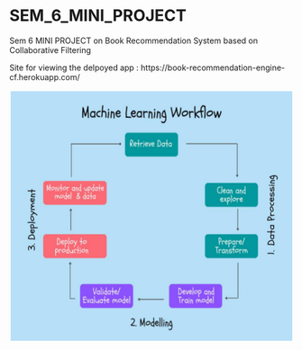 # SEM_6_MINI_PROJECT
Sem 6 MINI PROJECT on Book Recommendation System based on Collaborative Filtering
<p align = "left">Site for viewing the delpoyed app : https://book-recommendation-engine-cf.herokuapp.com/ </p>
<p align="center"> <img src="https://github.com/ADVAIT135/SEM_6_MINI_PROJECT/blob/545f438a2e30a1b8ca86ecf4dd2144d9565630d0/IMG%20-%201.png" / height ="450"></p>
